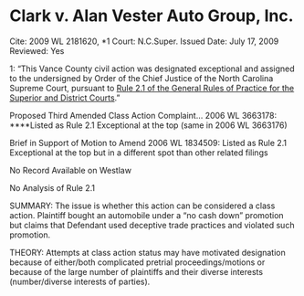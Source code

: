 # Clark v. Alan Vester Auto Group, Inc.

Cite: 2009 WL 2181620, *1
Court: N.C.Super.
Issued Date: July 17, 2009
Reviewed: Yes

1: “This Vance County civil action was designated exceptional and assigned to the undersigned by Order of the Chief Justice of the North Carolina Supreme Court, pursuant to [Rule 2.1 of the General Rules of Practice for the Superior and District Courts](https://1.next.westlaw.com/Link/Document/FullText?findType=L&pubNum=1008947&cite=NCRSUPDR2.1&originatingDoc=I00b224ba779911de8bf6cd8525c41437&refType=LQ&originationContext=document&transitionType=DocumentItem&ppcid=5c2fc75ae4004e3f92f6e78356471fce&contextData=(sc.UserEnteredCitation)).” 

Proposed Third Amended Class Action Complaint… 2006 WL 3663178: ****Listed as Rule 2.1 Exceptional at the top (same in 2006 WL 3663176)

Brief in Support of Motion to Amend 2006 WL 1834509: Listed as Rule 2.1 Exceptional at the top but in a different spot than other related filings 

No Record Available on Westlaw

No Analysis of Rule 2.1

SUMMARY: The issue is whether this action can be considered a class action. Plaintiff bought an automobile under a “no cash down” promotion but claims that Defendant used deceptive trade practices and violated such promotion.

THEORY: Attempts at class action status may have motivated designation because of either/both complicated pretrial proceedings/motions or because of the large number of plaintiffs and their diverse interests (number/diverse interests of parties).